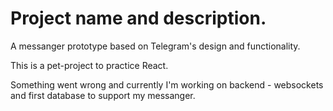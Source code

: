 # Project name and description.

A messanger prototype based on Telegram's design and functionality.

This is a pet-project to practiсe React.

Something went wrong and currently I'm working on backend - websockets and first database to support my messanger.
